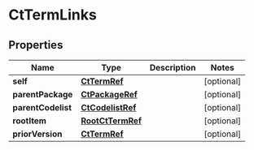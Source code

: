 

# CtTermLinks

## Properties

Name | Type | Description | Notes
------------ | ------------- | ------------- | -------------
**self** | [**CtTermRef**](CtTermRef.md) |  |  [optional]
**parentPackage** | [**CtPackageRef**](CtPackageRef.md) |  |  [optional]
**parentCodelist** | [**CtCodelistRef**](CtCodelistRef.md) |  |  [optional]
**rootItem** | [**RootCtTermRef**](RootCtTermRef.md) |  |  [optional]
**priorVersion** | [**CtTermRef**](CtTermRef.md) |  |  [optional]




